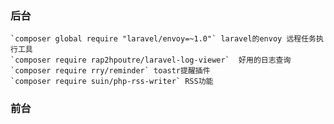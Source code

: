 ### 后台
    `composer global require "laravel/envoy=~1.0"` laravel的envoy 远程任务执行工具
    `composer require rap2hpoutre/laravel-log-viewer`  好用的日志查询
    `composer require rry/reminder` toastr提醒插件
    `composer require suin/php-rss-writer` RSS功能
    





### 前台
